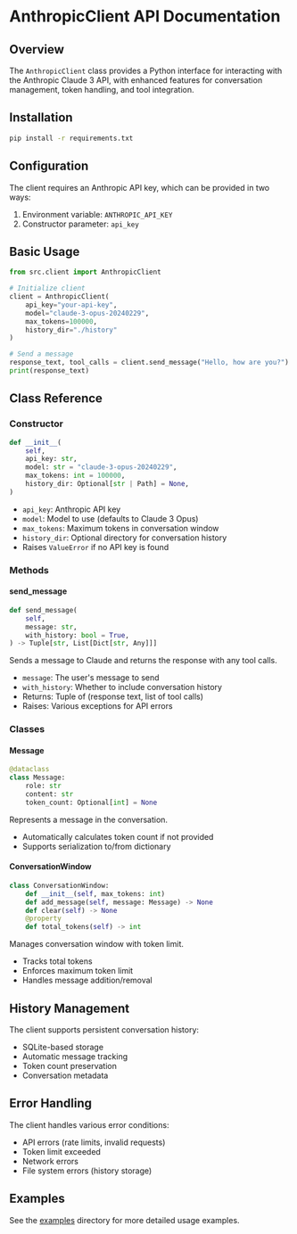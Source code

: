 # AnthropicClient API Documentation

## Overview

The `AnthropicClient` class provides a Python interface for interacting with the Anthropic Claude 3 API, with enhanced features for conversation management, token handling, and tool integration.

## Installation

```bash
pip install -r requirements.txt
```

## Configuration

The client requires an Anthropic API key, which can be provided in two ways:

1. Environment variable: `ANTHROPIC_API_KEY`
2. Constructor parameter: `api_key`

## Basic Usage

```python
from src.client import AnthropicClient

# Initialize client
client = AnthropicClient(
    api_key="your-api-key",
    model="claude-3-opus-20240229",
    max_tokens=100000,
    history_dir="./history"
)

# Send a message
response_text, tool_calls = client.send_message("Hello, how are you?")
print(response_text)
```

## Class Reference

### Constructor

```python
def __init__(
    self,
    api_key: str,
    model: str = "claude-3-opus-20240229",
    max_tokens: int = 100000,
    history_dir: Optional[str | Path] = None,
)
```

- `api_key`: Anthropic API key
- `model`: Model to use (defaults to Claude 3 Opus)
- `max_tokens`: Maximum tokens in conversation window
- `history_dir`: Optional directory for conversation history
- Raises `ValueError` if no API key is found

### Methods

#### send_message

```python
def send_message(
    self,
    message: str,
    with_history: bool = True,
) -> Tuple[str, List[Dict[str, Any]]]
```

Sends a message to Claude and returns the response with any tool calls.

- `message`: The user's message to send
- `with_history`: Whether to include conversation history
- Returns: Tuple of (response text, list of tool calls)
- Raises: Various exceptions for API errors

### Classes

#### Message

```python
@dataclass
class Message:
    role: str
    content: str
    token_count: Optional[int] = None
```

Represents a message in the conversation.

- Automatically calculates token count if not provided
- Supports serialization to/from dictionary

#### ConversationWindow

```python
class ConversationWindow:
    def __init__(self, max_tokens: int)
    def add_message(self, message: Message) -> None
    def clear(self) -> None
    @property
    def total_tokens(self) -> int
```

Manages conversation window with token limit.

- Tracks total tokens
- Enforces maximum token limit
- Handles message addition/removal

## History Management

The client supports persistent conversation history:

- SQLite-based storage
- Automatic message tracking
- Token count preservation
- Conversation metadata

## Error Handling

The client handles various error conditions:

- API errors (rate limits, invalid requests)
- Token limit exceeded
- Network errors
- File system errors (history storage)

## Examples

See the [examples](../examples/) directory for more detailed usage examples.
